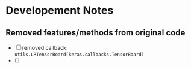 # Developement Notes

## Removed features/methods from original code
- [ ] removed callback: `utils.LRTensorBoard(keras.callbacks.TensorBoard)`
- [ ] 